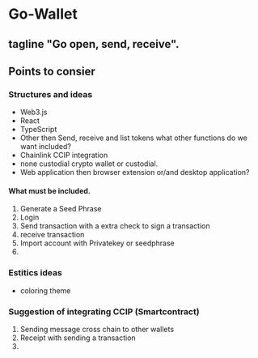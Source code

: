 # Go-Wallet

## tagline "Go open, send, receive".

## Points to consier

### Structures and ideas

- Web3.js
- React
- TypeScript
- Other then Send, receive and list tokens what other functions do we want included?
- Chainlink CCIP integration
- none custodial crypto wallet or custodial.
- Web application then browser extension or/and desktop application?

#### What must be included.

1. Generate a Seed Phrase
2. Login
3. Send transaction with a extra check to sign a transaction
4. receive transaction
5. Import account with Privatekey or seedphrase
6.

### Estitics ideas

- coloring theme

### Suggestion of integrating CCIP (Smartcontract)

1. Sending message cross chain to other wallets
2. Receipt with sending a transaction
3.
